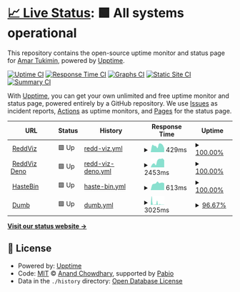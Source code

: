 # [📈 Live Status](https://demo.upptime.js.org): <!--live status--> **🟩 All systems operational**

This repository contains the open-source uptime monitor and status page for [Amar Tukimin](https://demo.upptime.js.org), powered by [Upptime](https://github.com/upptime/upptime).

[![Uptime CI](https://github.com/amrkmn/upptime/workflows/Uptime%20CI/badge.svg)](https://github.com/amrkmn/upptime/actions?query=workflow%3A%22Uptime+CI%22)
[![Response Time CI](https://github.com/amrkmn/upptime/workflows/Response%20Time%20CI/badge.svg)](https://github.com/amrkmn/upptime/actions?query=workflow%3A%22Response+Time+CI%22)
[![Graphs CI](https://github.com/amrkmn/upptime/workflows/Graphs%20CI/badge.svg)](https://github.com/amrkmn/upptime/actions?query=workflow%3A%22Graphs+CI%22)
[![Static Site CI](https://github.com/amrkmn/upptime/workflows/Static%20Site%20CI/badge.svg)](https://github.com/amrkmn/upptime/actions?query=workflow%3A%22Static+Site+CI%22)
[![Summary CI](https://github.com/amrkmn/upptime/workflows/Summary%20CI/badge.svg)](https://github.com/amrkmn/upptime/actions?query=workflow%3A%22Summary+CI%22)

With [Upptime](https://upptime.js.org), you can get your own unlimited and free uptime monitor and status page, powered entirely by a GitHub repository. We use [Issues](https://github.com/amrkmn/upptime/issues) as incident reports, [Actions](https://github.com/amrkmn/upptime/actions) as uptime monitors, and [Pages](https://demo.upptime.js.org) for the status page.

<!--start: status pages-->
<!-- This summary is generated by Upptime (https://github.com/upptime/upptime) -->
<!-- Do not edit this manually, your changes will be overwritten -->
<!-- prettier-ignore -->
| URL | Status | History | Response Time | Uptime |
| --- | ------ | ------- | ------------- | ------ |
| <img alt="" src="https://icons.duckduckgo.com/ip3/reddviz.amar.kim.ico" height="13"> [ReddViz](https://reddviz.amar.kim/gimme) | 🟩 Up | [redd-viz.yml](https://github.com/amrkmn/upptime/commits/HEAD/history/redd-viz.yml) | <details><summary><img alt="Response time graph" src="./graphs/redd-viz/response-time-week.png" height="20"> 429ms</summary><br><a href="https://amrkmn.github.io/upptime/history/redd-viz"><img alt="Response time 605" src="https://img.shields.io/endpoint?url=https%3A%2F%2Fraw.githubusercontent.com%2Famrkmn%2Fupptime%2FHEAD%2Fapi%2Fredd-viz%2Fresponse-time.json"></a><br><a href="https://amrkmn.github.io/upptime/history/redd-viz"><img alt="24-hour response time 256" src="https://img.shields.io/endpoint?url=https%3A%2F%2Fraw.githubusercontent.com%2Famrkmn%2Fupptime%2FHEAD%2Fapi%2Fredd-viz%2Fresponse-time-day.json"></a><br><a href="https://amrkmn.github.io/upptime/history/redd-viz"><img alt="7-day response time 429" src="https://img.shields.io/endpoint?url=https%3A%2F%2Fraw.githubusercontent.com%2Famrkmn%2Fupptime%2FHEAD%2Fapi%2Fredd-viz%2Fresponse-time-week.json"></a><br><a href="https://amrkmn.github.io/upptime/history/redd-viz"><img alt="30-day response time 496" src="https://img.shields.io/endpoint?url=https%3A%2F%2Fraw.githubusercontent.com%2Famrkmn%2Fupptime%2FHEAD%2Fapi%2Fredd-viz%2Fresponse-time-month.json"></a><br><a href="https://amrkmn.github.io/upptime/history/redd-viz"><img alt="1-year response time 605" src="https://img.shields.io/endpoint?url=https%3A%2F%2Fraw.githubusercontent.com%2Famrkmn%2Fupptime%2FHEAD%2Fapi%2Fredd-viz%2Fresponse-time-year.json"></a></details> | <details><summary><a href="https://amrkmn.github.io/upptime/history/redd-viz">100.00%</a></summary><a href="https://amrkmn.github.io/upptime/history/redd-viz"><img alt="All-time uptime 98.38%" src="https://img.shields.io/endpoint?url=https%3A%2F%2Fraw.githubusercontent.com%2Famrkmn%2Fupptime%2FHEAD%2Fapi%2Fredd-viz%2Fuptime.json"></a><br><a href="https://amrkmn.github.io/upptime/history/redd-viz"><img alt="24-hour uptime 100.00%" src="https://img.shields.io/endpoint?url=https%3A%2F%2Fraw.githubusercontent.com%2Famrkmn%2Fupptime%2FHEAD%2Fapi%2Fredd-viz%2Fuptime-day.json"></a><br><a href="https://amrkmn.github.io/upptime/history/redd-viz"><img alt="7-day uptime 100.00%" src="https://img.shields.io/endpoint?url=https%3A%2F%2Fraw.githubusercontent.com%2Famrkmn%2Fupptime%2FHEAD%2Fapi%2Fredd-viz%2Fuptime-week.json"></a><br><a href="https://amrkmn.github.io/upptime/history/redd-viz"><img alt="30-day uptime 100.00%" src="https://img.shields.io/endpoint?url=https%3A%2F%2Fraw.githubusercontent.com%2Famrkmn%2Fupptime%2FHEAD%2Fapi%2Fredd-viz%2Fuptime-month.json"></a><br><a href="https://amrkmn.github.io/upptime/history/redd-viz"><img alt="1-year uptime 98.38%" src="https://img.shields.io/endpoint?url=https%3A%2F%2Fraw.githubusercontent.com%2Famrkmn%2Fupptime%2FHEAD%2Fapi%2Fredd-viz%2Fuptime-year.json"></a></details>
| <img alt="" src="https://icons.duckduckgo.com/ip3/reddviz.deno.dev.ico" height="13"> [ReddViz Deno](https://reddviz.deno.dev/gimme) | 🟩 Up | [redd-viz-deno.yml](https://github.com/amrkmn/upptime/commits/HEAD/history/redd-viz-deno.yml) | <details><summary><img alt="Response time graph" src="./graphs/redd-viz-deno/response-time-week.png" height="20"> 2453ms</summary><br><a href="https://amrkmn.github.io/upptime/history/redd-viz-deno"><img alt="Response time 2082" src="https://img.shields.io/endpoint?url=https%3A%2F%2Fraw.githubusercontent.com%2Famrkmn%2Fupptime%2FHEAD%2Fapi%2Fredd-viz-deno%2Fresponse-time.json"></a><br><a href="https://amrkmn.github.io/upptime/history/redd-viz-deno"><img alt="24-hour response time 2790" src="https://img.shields.io/endpoint?url=https%3A%2F%2Fraw.githubusercontent.com%2Famrkmn%2Fupptime%2FHEAD%2Fapi%2Fredd-viz-deno%2Fresponse-time-day.json"></a><br><a href="https://amrkmn.github.io/upptime/history/redd-viz-deno"><img alt="7-day response time 2453" src="https://img.shields.io/endpoint?url=https%3A%2F%2Fraw.githubusercontent.com%2Famrkmn%2Fupptime%2FHEAD%2Fapi%2Fredd-viz-deno%2Fresponse-time-week.json"></a><br><a href="https://amrkmn.github.io/upptime/history/redd-viz-deno"><img alt="30-day response time 2197" src="https://img.shields.io/endpoint?url=https%3A%2F%2Fraw.githubusercontent.com%2Famrkmn%2Fupptime%2FHEAD%2Fapi%2Fredd-viz-deno%2Fresponse-time-month.json"></a><br><a href="https://amrkmn.github.io/upptime/history/redd-viz-deno"><img alt="1-year response time 2082" src="https://img.shields.io/endpoint?url=https%3A%2F%2Fraw.githubusercontent.com%2Famrkmn%2Fupptime%2FHEAD%2Fapi%2Fredd-viz-deno%2Fresponse-time-year.json"></a></details> | <details><summary><a href="https://amrkmn.github.io/upptime/history/redd-viz-deno">100.00%</a></summary><a href="https://amrkmn.github.io/upptime/history/redd-viz-deno"><img alt="All-time uptime 100.00%" src="https://img.shields.io/endpoint?url=https%3A%2F%2Fraw.githubusercontent.com%2Famrkmn%2Fupptime%2FHEAD%2Fapi%2Fredd-viz-deno%2Fuptime.json"></a><br><a href="https://amrkmn.github.io/upptime/history/redd-viz-deno"><img alt="24-hour uptime 100.00%" src="https://img.shields.io/endpoint?url=https%3A%2F%2Fraw.githubusercontent.com%2Famrkmn%2Fupptime%2FHEAD%2Fapi%2Fredd-viz-deno%2Fuptime-day.json"></a><br><a href="https://amrkmn.github.io/upptime/history/redd-viz-deno"><img alt="7-day uptime 100.00%" src="https://img.shields.io/endpoint?url=https%3A%2F%2Fraw.githubusercontent.com%2Famrkmn%2Fupptime%2FHEAD%2Fapi%2Fredd-viz-deno%2Fuptime-week.json"></a><br><a href="https://amrkmn.github.io/upptime/history/redd-viz-deno"><img alt="30-day uptime 100.00%" src="https://img.shields.io/endpoint?url=https%3A%2F%2Fraw.githubusercontent.com%2Famrkmn%2Fupptime%2FHEAD%2Fapi%2Fredd-viz-deno%2Fuptime-month.json"></a><br><a href="https://amrkmn.github.io/upptime/history/redd-viz-deno"><img alt="1-year uptime 100.00%" src="https://img.shields.io/endpoint?url=https%3A%2F%2Fraw.githubusercontent.com%2Famrkmn%2Fupptime%2FHEAD%2Fapi%2Fredd-viz-deno%2Fuptime-year.json"></a></details>
| <img alt="" src="https://icons.duckduckgo.com/ip3/hst.ujol.dev.ico" height="13"> [HasteBin](https://hst.ujol.dev) | 🟩 Up | [haste-bin.yml](https://github.com/amrkmn/upptime/commits/HEAD/history/haste-bin.yml) | <details><summary><img alt="Response time graph" src="./graphs/haste-bin/response-time-week.png" height="20"> 613ms</summary><br><a href="https://amrkmn.github.io/upptime/history/haste-bin"><img alt="Response time 582" src="https://img.shields.io/endpoint?url=https%3A%2F%2Fraw.githubusercontent.com%2Famrkmn%2Fupptime%2FHEAD%2Fapi%2Fhaste-bin%2Fresponse-time.json"></a><br><a href="https://amrkmn.github.io/upptime/history/haste-bin"><img alt="24-hour response time 600" src="https://img.shields.io/endpoint?url=https%3A%2F%2Fraw.githubusercontent.com%2Famrkmn%2Fupptime%2FHEAD%2Fapi%2Fhaste-bin%2Fresponse-time-day.json"></a><br><a href="https://amrkmn.github.io/upptime/history/haste-bin"><img alt="7-day response time 613" src="https://img.shields.io/endpoint?url=https%3A%2F%2Fraw.githubusercontent.com%2Famrkmn%2Fupptime%2FHEAD%2Fapi%2Fhaste-bin%2Fresponse-time-week.json"></a><br><a href="https://amrkmn.github.io/upptime/history/haste-bin"><img alt="30-day response time 569" src="https://img.shields.io/endpoint?url=https%3A%2F%2Fraw.githubusercontent.com%2Famrkmn%2Fupptime%2FHEAD%2Fapi%2Fhaste-bin%2Fresponse-time-month.json"></a><br><a href="https://amrkmn.github.io/upptime/history/haste-bin"><img alt="1-year response time 582" src="https://img.shields.io/endpoint?url=https%3A%2F%2Fraw.githubusercontent.com%2Famrkmn%2Fupptime%2FHEAD%2Fapi%2Fhaste-bin%2Fresponse-time-year.json"></a></details> | <details><summary><a href="https://amrkmn.github.io/upptime/history/haste-bin">100.00%</a></summary><a href="https://amrkmn.github.io/upptime/history/haste-bin"><img alt="All-time uptime 100.00%" src="https://img.shields.io/endpoint?url=https%3A%2F%2Fraw.githubusercontent.com%2Famrkmn%2Fupptime%2FHEAD%2Fapi%2Fhaste-bin%2Fuptime.json"></a><br><a href="https://amrkmn.github.io/upptime/history/haste-bin"><img alt="24-hour uptime 100.00%" src="https://img.shields.io/endpoint?url=https%3A%2F%2Fraw.githubusercontent.com%2Famrkmn%2Fupptime%2FHEAD%2Fapi%2Fhaste-bin%2Fuptime-day.json"></a><br><a href="https://amrkmn.github.io/upptime/history/haste-bin"><img alt="7-day uptime 100.00%" src="https://img.shields.io/endpoint?url=https%3A%2F%2Fraw.githubusercontent.com%2Famrkmn%2Fupptime%2FHEAD%2Fapi%2Fhaste-bin%2Fuptime-week.json"></a><br><a href="https://amrkmn.github.io/upptime/history/haste-bin"><img alt="30-day uptime 100.00%" src="https://img.shields.io/endpoint?url=https%3A%2F%2Fraw.githubusercontent.com%2Famrkmn%2Fupptime%2FHEAD%2Fapi%2Fhaste-bin%2Fuptime-month.json"></a><br><a href="https://amrkmn.github.io/upptime/history/haste-bin"><img alt="1-year uptime 100.00%" src="https://img.shields.io/endpoint?url=https%3A%2F%2Fraw.githubusercontent.com%2Famrkmn%2Fupptime%2FHEAD%2Fapi%2Fhaste-bin%2Fuptime-year.json"></a></details>
| <img alt="" src="https://icons.duckduckgo.com/ip3/dumb.onrender.com.ico" height="13"> [Dumb](https://dumb.onrender.com) | 🟩 Up | [dumb.yml](https://github.com/amrkmn/upptime/commits/HEAD/history/dumb.yml) | <details><summary><img alt="Response time graph" src="./graphs/dumb/response-time-week.png" height="20"> 3025ms</summary><br><a href="https://amrkmn.github.io/upptime/history/dumb"><img alt="Response time 3025" src="https://img.shields.io/endpoint?url=https%3A%2F%2Fraw.githubusercontent.com%2Famrkmn%2Fupptime%2FHEAD%2Fapi%2Fdumb%2Fresponse-time.json"></a><br><a href="https://amrkmn.github.io/upptime/history/dumb"><img alt="24-hour response time 600" src="https://img.shields.io/endpoint?url=https%3A%2F%2Fraw.githubusercontent.com%2Famrkmn%2Fupptime%2FHEAD%2Fapi%2Fdumb%2Fresponse-time-day.json"></a><br><a href="https://amrkmn.github.io/upptime/history/dumb"><img alt="7-day response time 3025" src="https://img.shields.io/endpoint?url=https%3A%2F%2Fraw.githubusercontent.com%2Famrkmn%2Fupptime%2FHEAD%2Fapi%2Fdumb%2Fresponse-time-week.json"></a><br><a href="https://amrkmn.github.io/upptime/history/dumb"><img alt="30-day response time 3025" src="https://img.shields.io/endpoint?url=https%3A%2F%2Fraw.githubusercontent.com%2Famrkmn%2Fupptime%2FHEAD%2Fapi%2Fdumb%2Fresponse-time-month.json"></a><br><a href="https://amrkmn.github.io/upptime/history/dumb"><img alt="1-year response time 3025" src="https://img.shields.io/endpoint?url=https%3A%2F%2Fraw.githubusercontent.com%2Famrkmn%2Fupptime%2FHEAD%2Fapi%2Fdumb%2Fresponse-time-year.json"></a></details> | <details><summary><a href="https://amrkmn.github.io/upptime/history/dumb">96.67%</a></summary><a href="https://amrkmn.github.io/upptime/history/dumb"><img alt="All-time uptime 96.67%" src="https://img.shields.io/endpoint?url=https%3A%2F%2Fraw.githubusercontent.com%2Famrkmn%2Fupptime%2FHEAD%2Fapi%2Fdumb%2Fuptime.json"></a><br><a href="https://amrkmn.github.io/upptime/history/dumb"><img alt="24-hour uptime 98.22%" src="https://img.shields.io/endpoint?url=https%3A%2F%2Fraw.githubusercontent.com%2Famrkmn%2Fupptime%2FHEAD%2Fapi%2Fdumb%2Fuptime-day.json"></a><br><a href="https://amrkmn.github.io/upptime/history/dumb"><img alt="7-day uptime 96.67%" src="https://img.shields.io/endpoint?url=https%3A%2F%2Fraw.githubusercontent.com%2Famrkmn%2Fupptime%2FHEAD%2Fapi%2Fdumb%2Fuptime-week.json"></a><br><a href="https://amrkmn.github.io/upptime/history/dumb"><img alt="30-day uptime 96.67%" src="https://img.shields.io/endpoint?url=https%3A%2F%2Fraw.githubusercontent.com%2Famrkmn%2Fupptime%2FHEAD%2Fapi%2Fdumb%2Fuptime-month.json"></a><br><a href="https://amrkmn.github.io/upptime/history/dumb"><img alt="1-year uptime 96.67%" src="https://img.shields.io/endpoint?url=https%3A%2F%2Fraw.githubusercontent.com%2Famrkmn%2Fupptime%2FHEAD%2Fapi%2Fdumb%2Fuptime-year.json"></a></details>

<!--end: status pages-->

[**Visit our status website →**](https://demo.upptime.js.org)

## 📄 License

- Powered by: [Upptime](https://github.com/upptime/upptime)
- Code: [MIT](./LICENSE) © [Anand Chowdhary](https://anandchowdhary.com), supported by [Pabio](https://pabio.com)
- Data in the `./history` directory: [Open Database License](https://opendatacommons.org/licenses/odbl/1-0/)
